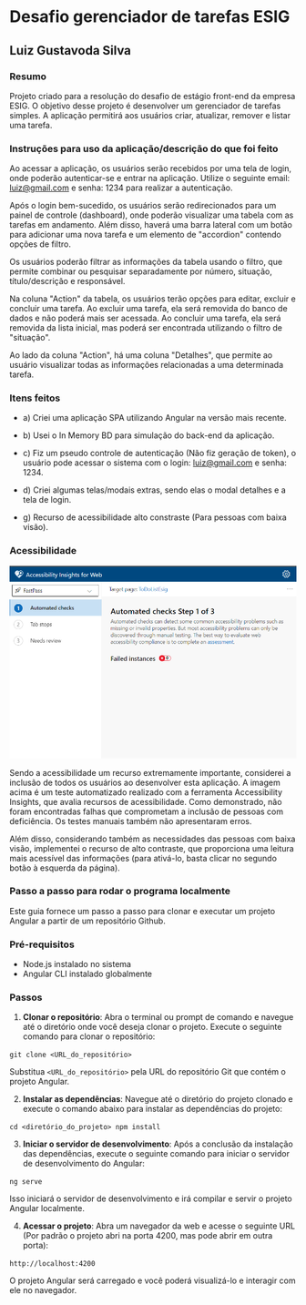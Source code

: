 # Desafio gerenciador de tarefas ESIG

## Luiz Gustavoda Silva

### Resumo

Projeto criado para a resolução do desafio de estágio front-end da empresa ESIG. O objetivo desse projeto é desenvolver um gerenciador de tarefas simples. A aplicação permitirá aos usuários criar,  atualizar, remover e listar uma tarefa.


### Instruções para uso da aplicação/descrição do que foi feito

Ao acessar a aplicação, os usuários serão recebidos por uma tela de login, onde poderão autenticar-se e entrar na aplicação. Utilize o seguinte email: luiz@gmail.com e senha: 1234 para realizar a autenticação.

Após o login bem-sucedido, os usuários serão redirecionados para um painel de controle (dashboard), onde poderão visualizar uma tabela com as tarefas em andamento. Além disso, haverá uma barra lateral com um botão para adicionar uma nova tarefa e um elemento de "accordion" contendo opções de filtro.

Os usuários poderão filtrar as informações da tabela usando o filtro, que permite combinar ou pesquisar separadamente por número, situação, título/descrição e responsável.

Na coluna "Action" da tabela, os usuários terão opções para editar, excluir e concluir uma tarefa. Ao excluir uma tarefa, ela será removida do banco de dados e não poderá mais ser acessada. Ao concluir uma tarefa, ela será removida da lista inicial, mas poderá ser encontrada utilizando o filtro de "situação".

Ao lado da coluna "Action", há uma coluna "Detalhes", que permite ao usuário visualizar todas as informações relacionadas a uma determinada tarefa.
  

### Itens feitos

- a) Criei uma aplicação SPA utilizando Angular na versão mais recente.

- b) Usei o In Memory BD para simulação do back-end da aplicação.

- c) Fiz um pseudo controle de autenticação (Não fiz geração de token), o usuário pode acessar o sistema com o login: luiz@gmail.com e senha: 1234. 

- d) Criei algumas telas/modais extras, sendo elas o modal detalhes e a tela de login. 

- g) Recurso de acessibilidade alto constraste (Para pessoas com baixa visão). 

### Acessibilidade

![Texto Alternativo](./src/assets/acessibilidade%20avalia%C3%A7%C3%A3o.png)


Sendo a acessibilidade um recurso extremamente importante, considerei a inclusão de todos os usuários ao desenvolver esta aplicação. A imagem acima é um teste automatizado realizado com a ferramenta Accessibility Insights, que avalia recursos de acessibilidade. Como demonstrado, não foram encontradas falhas que comprometam a inclusão de pessoas com deficiência. Os testes manuais também não apresentaram erros.

Além disso, considerando também as necessidades das pessoas com baixa visão, implementei o recurso de alto contraste, que proporciona uma leitura mais acessível das informações (para ativá-lo, basta clicar no segundo botão à esquerda da página).

### Passo a passo para rodar o programa localmente

Este guia fornece um passo a passo para clonar e executar um projeto Angular a partir de um repositório Github.

### Pré-requisitos

- Node.js instalado no sistema
- Angular CLI instalado globalmente

### Passos

1. **Clonar o repositório**: Abra o terminal ou prompt de comando e navegue até o diretório onde você deseja clonar o projeto. Execute o seguinte comando para clonar o repositório:

`git clone <URL_do_repositório>`

Substitua `<URL_do_repositório>` pela URL do repositório Git que contém o projeto Angular.

2. **Instalar as dependências**: Navegue até o diretório do projeto clonado e execute o comando abaixo para instalar as dependências do projeto:

`cd <diretório_do_projeto>
npm install`


3. **Iniciar o servidor de desenvolvimento**: Após a conclusão da instalação das dependências, execute o seguinte comando para iniciar o servidor de desenvolvimento do Angular:

`ng serve`


Isso iniciará o servidor de desenvolvimento e irá compilar e servir o projeto Angular localmente.

4. **Acessar o projeto**: Abra um navegador da web e acesse o seguinte URL (Por padrão o projeto abri na porta 4200, mas pode abrir em outra porta):

`http://localhost:4200`


O projeto Angular será carregado e você poderá visualizá-lo e interagir com ele no navegador.


